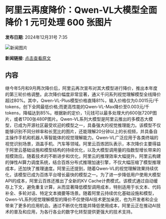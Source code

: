 # 阿里云再度降价：Qwen-VL大模型全面降价 1 元可处理 600 张图片

**发布日期**: 2024年12月31号 7:35

![新闻图片](https://pic.chinaz.com/picmap/202009271645446054_11.jpg)

**新闻链接**: [点击查看原文](https://www.aibase.com/zh/news/14392)

## 内容

继今年5月和9月两次降价后，阿里云再次宣布对其大模型进行降价，推出本年度的第三轮价格调整。此次降价幅度非常显著，通义千问系列视觉理解模型全线降价超过80%。其中，Qwen-VL-Plus模型价格直降81%，输入价格仅为0.0015元/千tokens，创下全网最低价格;而更高性能的Qwen-VL-Max降价至0.003元/千tokens，降幅达到85%。根据新的定价，1元钱可以最多处理大约600张720P图片，或者1700张480P图片。Qwen-VL系列大模型是阿里云推出的多模态大模型，已成为开源社区最受欢迎的模型之一，具备强大的视觉推理能力。该模型不仅能够识别不同分辨率和长宽比的图片，还能理解20分钟以上的长视频，并具备自主操作手机和机器人等智能体的视觉理解能力。Qwen-VL广泛应用于各类终端的视觉识别场景，涵盖手机、汽车等领域。阿里云百炼团队表示，本次降价主要得益于阿里云基础设施和模型结构的持续优化，以及大模型调用量的指数型增长带来的规模效应。随着技术的不断进步和优化，阿里云的推理效率大幅提升。阿里云构建的弹性AI算力调度系统，结合百炼分布式推理加速引擎，不仅大幅压缩了模型推理成本，还加快了推理速度。阿里云还提到，随着Qwen-VL的视觉理解效果持续优化，该模型已成为百炼平台增长最快的模型之一。为了进一步降低用户使用大模型API的成本，阿里云百炼还推出了全新的KV Cache计费模式。该模式通过自动缓存上下文，避免重复计算，从而显著降低模型调用成本，特别适用于长文本、代码补全、多轮对话、特定文本摘要等场景。随着阿里云持续优化基础设施和模型，Qwen-VL系列视觉理解模型的降价不仅使得AI技术更加亲民，也为开发者和企业带来了更多的应用机会。通过不断优化性能并降低使用成本，阿里云正在推动AI技术的普及和应用，为各行各业的数字化转型提供更强大的技术支持。
